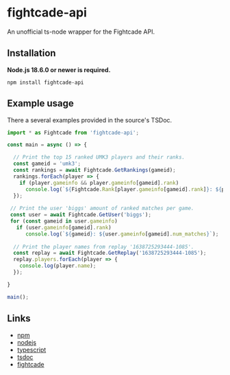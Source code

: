# fightcade-api
An unofficial ts-node wrapper for the Fightcade API.

## Installation

**Node.js 18.6.0 or newer is required.**

```sh-session
npm install fightcade-api
```

## Example usage

There a several examples provided in the source's TSDoc.


```ts
import * as Fightcade from 'fightcade-api';

const main = async () => {

  // Print the top 15 ranked UMK3 players and their ranks.
  const gameid = 'umk3';
  const rankings = await Fightcade.GetRankings(gameid);
  rankings.forEach(player => {
    if (player.gameinfo && player.gameinfo[gameid].rank)
      console.log(`${Fightcade.Rank[player.gameinfo[gameid].rank]}: ${player.name}`);
  });
  
 // Print the user 'biggs' amount of ranked matches per game.
 const user = await Fightcade.GetUser('biggs');
 for (const gameid in user.gameinfo)
   if (user.gameinfo[gameid].rank)
      console.log(`${gameid}: ${user.gameinfo[gameid].num_matches}`);
      
  // Print the player names from replay '1638725293444-1085'.
  const replay = await Fightcade.GetReplay('1638725293444-1085');
  replay.players.forEach(player => {
    console.log(player.name);
  });

}

main();
```

## Links

- [npm](https://www.npmjs.com/package/fightcade-api)
- [nodejs](https://nodejs.org/en/)
- [typescript](https://www.typescriptlang.org/)
- [tsdoc](https://tsdoc.org/)
- [fightcade](https://www.fightcade.com/)

